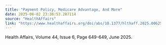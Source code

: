 ```yaml
---
title: "Payment Policy, Medicare Advantage, And More"
date: 2025-06-02 23:38:53.207114
source: "HealthAffairs"
link: "https://www.healthaffairs.org/doi/abs/10.1377/hlthaff.2025.00625?af=R"
---
```


Health Affairs, Volume 44, Issue 6, Page 649-649, June 2025. <br />